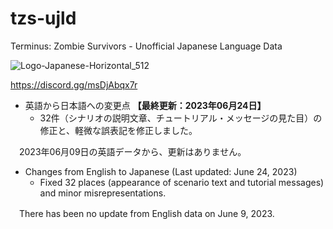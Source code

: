 # tzs-ujld
Terminus: Zombie Survivors - Unofficial Japanese Language Data

![Logo-Japanese-Horizontal_512](https://github.com/ststkuc-work/tzs-ujld/assets/136874759/94cc03c6-7e15-4fd3-8378-c5b2c0ef4d0b)

https://discord.gg/msDjAbqx7r

 - 英語から日本語への変更点 **【最終更新：2023年06月24日】**
   - 32件（シナリオの説明文章、チュートリアル・メッセージの見た目）の修正と、軽微な誤表記を修正しました。

　2023年06月09日の英語データから、更新はありません。

 - Changes from English to Japanese (Last updated: June 24, 2023)
   - Fixed 32 places (appearance of scenario text and tutorial messages) and minor misrepresentations.

　There has been no update from English data on June 9, 2023.
